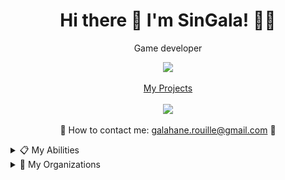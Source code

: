 <h1 align='center'>
Hi there 👋 I'm SinGala! 👨‍💻
</h1>

<p align='center'>
Game developer
  <br/>
</p>

<p align='center'>
  <img src="https://komarev.com/ghpvc/?username=Sin-Gala"></a><br/>
</a>
<br/>
<a href='https://sin-gala.github.io/SinGala_Links/' target='_blank'>My Projects</a>
  <br/>
  <br/>

<!--<img src="https://github-readme-stats.vercel.app/api/?username=Sin-Gala&count_private=true&theme=tokyonight&showicons=true" />-->
<img src="https://github-readme-stats.vercel.app/api/top-langs/?username=Sin-Gala&theme=tokyonight" />


<br />
<br/>
📧 How to contact me: <a href='mailto:galahane.rouille@gmail.com'>galahane.rouille@gmail.com</a> 📧
</p>

<details>
  <summary>📋 My Abilities</summary>
  
### Languages, Softwares and Frameworks I use regularly
| Languages                 | Softwares & Frameworks 
| :------------------------:| :-------------------------------------:|
| HTML / CSS                | Unity                                  |
| C#                        | GB Studio                              |
| Javascript                | Fabric                                 |
| Julia                     | Live2D Cubism                          |
| Java                      | Playdate SDK                           |
| Lua                       |                                        |

### Languages I speak
<ul>
  <li>French: Native</li>
  <li>English: Fluent</li>
  <li>Portuguese (Brazil): Basics</li>
  <li>Spanish: Basics</li>
  <li>Japanese: Learning</li>
</ul>
  
### What I wish to learn
| Languages                 | Softwares & Frameworks 
| :------------------------:| :-------------------------------------:|
| C / C++                   | Postman                                |
| Rust                      | Godot                                  |
| HLSL                      | Unreal Engine                          |
| Regex                     | OpenGL                                 |
</details>

<details>
  <summary>📌 My Organizations</summary>
<ul>
  <li><a href="https://github.com/TheanaProductions">Theana Productions</a></li>
</ul>
  </details
